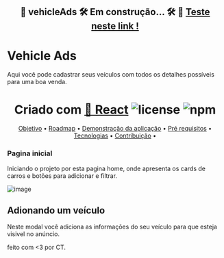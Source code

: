 <h2 align="center"> 
	🚧  vehicleAds 🛠️ Em construção... 🛠️  🚧
	<a href="https://deploy-preview-9--vehicle-ads.netlify.app/">Teste neste link !</a>
</h2>

# Vehicle Ads

Aqui você pode cadastrar seus veículos com todos os detalhes possíveis para uma boa venda.

<h1 align="center">
  Criado com <a href="https://pt-br.reactjs.org/">🔗 React</a> 
  <img alt="license" src="https://img.shields.io/npm/l/m?color=blue&style=plastic" />
 <img alt="npm" src="https://img.shields.io/npm/v/node?color=blue&logo=Node.js&logoColor=dark%20green">
</h1>

<p align="center">
 <a href="#objetivo">Objetivo</a> •
 <a href="#roadmap">Roadmap</a> • 
 <a href="#Demonstração">Demonstração da aplicação</a> • 
 <a href="#requisitos">Pré requisitos</a> • 
 <a href="#tecnologias">Tecnologias</a> • 
 <a href="#contribuição">Contribuição</a> • 
</p>
<h3> Pagina inicial </h3>

Iniciando o projeto por esta pagina home, onde apresenta os cards de carros e botões para adicionar e filtrar.

![image]([https://user-images.githubusercontent.com/92460525/178401316-4a583b6f-86a8-40dd-a524-cfb76066ac9d.png](https://i.ibb.co/fCTyG7W/art.png))

## Adionando um veículo

Neste modal você adiciona as informações do seu veículo para que esteja visivel no anúncio.

feito com <3 por CT.
